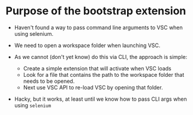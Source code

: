 # Purpose of the bootstrap extension
* Haven't found a way to pass command line arguments to VSC when using selenium.
* We need to open a workspace folder when launching VSC.
* As we cannot (don't yet know) do this via CLI, the approach is simple:
    * Create a simple extension that will activate when VSC loads
    * Look for a file that contains the path to the workspace folder that needs to be opened.
    * Next use VSC API to re-load VSC by opening that folder.

* Hacky, but it works, at least until we know how to pass CLI args when using `selenium`
